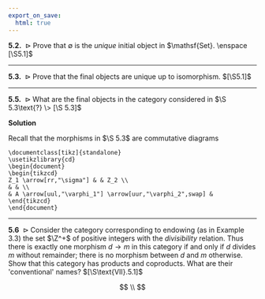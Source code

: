 ```yaml
---
export_on_save:
  html: true
---
```

<style>
.katex-display { overflow: auto hidden }
img { display: block; margin: 0 auto }
.tikz { display: flex; justify-content: center; align-items: center }
</style>

$\textbf{5.2.} \enspace \triangleright$ Prove that $\emptyset$ is the _unique_ initial object in $\mathsf{Set}. \enspace [\S5.1]$

---

$\textbf{5.3.} \enspace \triangleright$ Prove that the final objects are unique up to isomorphism. $[\S5.1]$

---

$\textbf{5.5.} \enspace \triangleright$ What are the final objects in the category considered in $\S 5.3\text{?} \> [\S 5.3]$

**Solution**

Recall that the morphisms in $\S 5.3$ are commutative diagrams

```latex{cmd=true, hide=true, latex_zoom=200%}
\documentclass[tikz]{standalone}
\usetikzlibrary{cd}
\begin{document}
\begin{tikzcd}
Z_1 \arrow[rr,"\sigma"] & & Z_2 \\
& & \\
& A \arrow[uul,"\varphi_1"] \arrow[uur,"\varphi_2",swap] &
\end{tikzcd}
\end{document}
```

---

$\textbf{5.6} \enspace \triangleright$ Consider the category corresponding to endowing (as in Example 3.3) the set $\Z^+$ of positive integers with the _divisibility_ relation. Thus there is exactly one morphism $d \to m$ in this category if and only if $d$ divides $m$ without remainder; there is no morphism between $d$ and $m$ otherwise. Show that this category has products and coproducts. What are their 'conventional' names? $[\S\text{VII}.5.1]$

$$
\\
$$